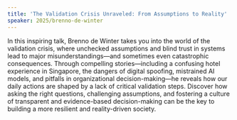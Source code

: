 ```yaml
---
title: 'The Validation Crisis Unraveled: From Assumptions to Reality'
speaker: 2025/brenno-de-winter
---
```


In this inspiring talk, Brenno de Winter takes you into the world of the validation crisis, where unchecked assumptions and blind trust in systems lead to major misunderstandings—and sometimes even catastrophic consequences.
Through compelling stories—including a confusing hotel experience in Singapore, the dangers of digital spoofing, mistrained AI models, and pitfalls in organizational decision-making—he reveals how our daily actions are shaped by a lack of critical validation steps.
Discover how asking the right questions, challenging assumptions, and fostering a culture of transparent and evidence-based decision-making can be the key to building a more resilient and reality-driven society.
